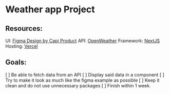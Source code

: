 # Weather app Project

## Resources:
UI: [Figma Design by Capi Product](https://www.figma.com/community/file/1301388667663240529/weather-app-glassmorphism-design-style)
API: [OpenWeather](https://openweathermap.org/api)
Framework: [NextJS](https://nextjs.org)
Hosting: [Vercel](https://vercel.com/)

## Goals:
[ ] Be able to fetch data from an API 
[ ] Display said data in a component
[ ] Try to make it look as much like the figma example as possible
[ ] Keep it clean and do not use unnecessary packages
[ ] Finish within 1 week.